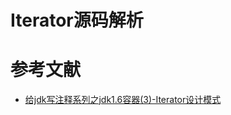 # Iterator源码解析


# 参考文献

- [给jdk写注释系列之jdk1.6容器(3)-Iterator设计模式](https://www.cnblogs.com/tstd/p/5049338.html)